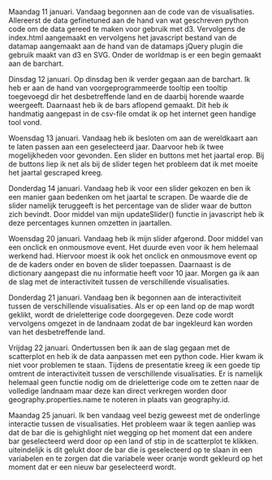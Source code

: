 Maandag 11 januari.
Vandaag begonnen aan de code van de visualisaties. Allereerst de data gefinetuned aan de hand van wat geschreven python code om de data gereed te maken voor gebruik met d3. Vervolgens de index.html aangemaakt en vervolgens het javascript bestand van de datamap aangemaakt aan de hand van de datamaps jQuery plugin die gebruik maakt van d3 en SVG. Onder de worldmap is er een begin gemaakt aan de barchart.

Dinsdag 12 januari.
Op dinsdag ben ik verder gegaan aan de barchart. Ik heb er aan de hand van voorgeprogrammeerde tooltip een tooltip toegevoegd dir het desbetreffende land en de daarbij horende waarde weergeeft. Daarnaast heb ik de bars aflopend gemaakt. Dit heb ik handmatig aangepast in de csv-file omdat ik op het internet geen handige tool vond.

Woensdag 13 januari.
Vandaag heb ik besloten om aan de wereldkaart aan te laten passen aan een geselecteerd jaar. Daarvoor heb ik twee mogelijkheden voor gevonden. Een slider en buttons met het jaartal erop. Bij de buttons liep ik net als bij de slider tegen het probleem dat ik met moeite het jaartal gescraped kreeg.

Donderdag 14 januari.
Vandaag heb ik voor een slider gekozen en ben ik een manier gaan bedenken om het jaartal te scrapen. De waarde die de slider namelijk teruggeeft is het percentage van de slider waar de button zich bevindt. Door middel van mijn updateSlider() functie in javascript heb ik deze percentages kunnen omzetten in jaartallen.

Woensdag 20 januari.
Vandaag heb ik mijn slider afgerond. Door middel van een onclick en onmousmove event. Het duurde even voor ik hem helemaal werkend had. Hiervoor moest ik ook het onclick en onmousmove event op de de kaders onder en boven de slider toepassen. Daarnaast is de dictionary aangepast die nu informatie heeft voor 10 jaar. Morgen ga ik aan de slag met de interactiviteit tussen de verschillende visualisaties.

Donderdag 21 januari.
Vandaag ben ik begonnen aan de interactiviteit tussen de verschillende visualisaties. Als er op een land op de map wordt geklikt, wordt de drieletterige code doorgegeven. Deze code wordt vervolgens omgezet in de landnaam zodat de bar ingekleurd kan worden van het desbetreffende land.

Vrijdag 22 januari.
Ondertussen ben ik aan de slag gegaan met de scatterplot en heb ik de data aanpassen met een python code. Hier kwam ik niet voor problemen te staan. Tijdens de presentatie kreeg ik een goede tip omtrent de interactiviteit tussen de verschillende visualisaties. Er is namelijk helemaal geen functie nodig om de drieletterige code om te zetten naar de volledige landnaam maar deze kan direct verkregen worden door geography.properties.name te noteren in plaats van geography.id.

Maandag 25 januari.
Ik ben vandaag veel bezig geweest met de onderlinge interactie tussen de visualisaties. Het probleem waar ik tegen aanliep was dat de bar die is gehighlight niet wegging op het moment dat een andere bar geselecteerd werd door op een land of stip in de scatterplot te klikken. uiteindelijk is dit gelukt door de bar die is geselecteerd op te slaan in een variabelen en te zorgen dat die variabele weer oranje wordt gekleurd op het moment dat er een nieuw bar geselecteerd wordt.
